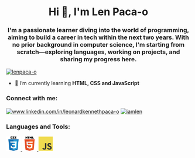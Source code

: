 <h1 align="center">Hi 👋, I'm Len Paca-o</h1>
<h3 align="center">I'm a passionate learner diving into the world of programming, aiming to build a career in tech within the next two years. With no prior background in computer science, I'm starting from scratch—exploring languages, working on projects, and sharing my progress here.</h3>

<p align="left"> <a href="https://github.com/ryo-ma/github-profile-trophy"><img src="https://github-profile-trophy.vercel.app/?username=lenpaca-o" alt="lenpaca-o" /></a> </p>

- 🌱 I’m currently learning **HTML, CSS and JavaScript**

<h3 align="left">Connect with me:</h3>
<p align="left">
<a href="www.linkedin.com/in/leonardkennethpaca-o" target="blank"><img align="center" src="https://raw.githubusercontent.com/rahuldkjain/github-profile-readme-generator/master/src/images/icons/Social/linked-in-alt.svg" alt="www.linkedin.com/in/leonardkennethpaca-o" height="30" width="40" /></a>
<a href="https://www.instagram.com/iamlen/" target="blank"><img align="center" src="https://raw.githubusercontent.com/rahuldkjain/github-profile-readme-generator/master/src/images/icons/Social/instagram.svg" alt="iamlen" height="30" width="40" /></a>
</p>

<h3 align="left">Languages and Tools:</h3>
<p align="left"> <a href="https://www.w3schools.com/css/" target="_blank" rel="noreferrer"> <img src="https://raw.githubusercontent.com/devicons/devicon/master/icons/css3/css3-original-wordmark.svg" alt="css3" width="40" height="40"/> </a> <a href="https://www.w3.org/html/" target="_blank" rel="noreferrer"> <img src="https://raw.githubusercontent.com/devicons/devicon/master/icons/html5/html5-original-wordmark.svg" alt="html5" width="40" height="40"/> </a> <a href="https://developer.mozilla.org/en-US/docs/Web/JavaScript" target="_blank" rel="noreferrer"> <img src="https://raw.githubusercontent.com/devicons/devicon/master/icons/javascript/javascript-original.svg" alt="javascript" width="40" height="40"/> </a> </p>
